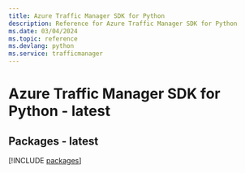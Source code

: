 ```yaml
---
title: Azure Traffic Manager SDK for Python
description: Reference for Azure Traffic Manager SDK for Python
ms.date: 03/04/2024
ms.topic: reference
ms.devlang: python
ms.service: trafficmanager
---
```

# Azure Traffic Manager SDK for Python - latest
## Packages - latest
[!INCLUDE [packages](traffic-manager-index.md)]